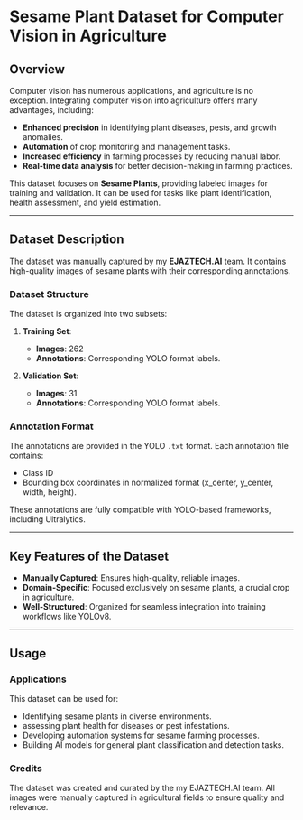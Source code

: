 # Sesame Plant Dataset for Computer Vision in Agriculture  

## Overview  
Computer vision has numerous applications, and agriculture is no exception. Integrating computer vision into agriculture offers many advantages, including:  

- **Enhanced precision** in identifying plant diseases, pests, and growth anomalies.  
- **Automation** of crop monitoring and management tasks.  
- **Increased efficiency** in farming processes by reducing manual labor.  
- **Real-time data analysis** for better decision-making in farming practices.  

This dataset focuses on **Sesame Plants**, providing labeled images for training and validation. It can be used for tasks like plant identification, health assessment, and yield estimation.

---

## Dataset Description  

The dataset was manually captured by my **EJAZTECH.AI** team. It contains high-quality images of sesame plants with their corresponding annotations.  

### Dataset Structure  
The dataset is organized into two subsets:  

1. **Training Set**:  
   - **Images**: 262  
   - **Annotations**: Corresponding YOLO format labels.  

2. **Validation Set**:  
   - **Images**: 31  
   - **Annotations**: Corresponding YOLO format labels.  

### Annotation Format  
The annotations are provided in the YOLO `.txt` format. Each annotation file contains:  

- Class ID  
- Bounding box coordinates in normalized format (x_center, y_center, width, height).  

These annotations are fully compatible with YOLO-based frameworks, including Ultralytics.

---

## Key Features of the Dataset  

- **Manually Captured**: Ensures high-quality, reliable images.  
- **Domain-Specific**: Focused exclusively on sesame plants, a crucial crop in agriculture.  
- **Well-Structured**: Organized for seamless integration into training workflows like YOLOv8.  

---

## Usage  

### Applications
This dataset can be used for:

- Identifying sesame plants in diverse environments.
- assessing plant health for diseases or pest infestations.
- Developing automation systems for sesame farming processes.
- Building AI models for general plant classification and detection tasks.

### Credits
The dataset was created and curated by the my EJAZTECH.AI team. All images were manually captured in agricultural fields to ensure quality and relevance.